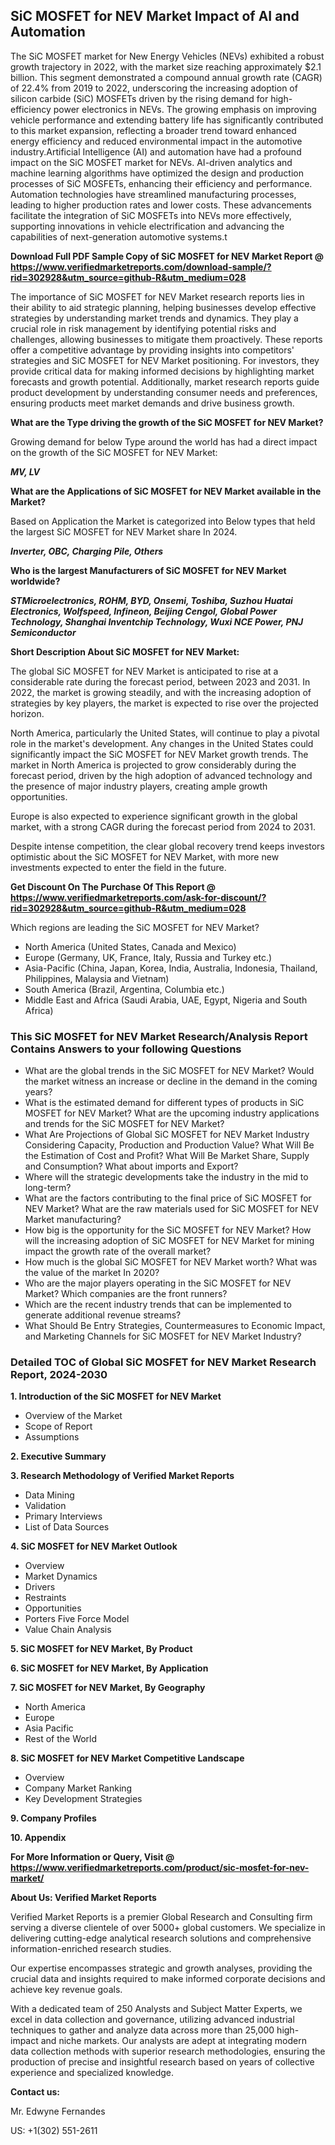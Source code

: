 <h2>SiC MOSFET for NEV Market Impact of AI and Automation</h2>The SiC MOSFET market for New Energy Vehicles (NEVs) exhibited a robust growth trajectory in 2022, with the market size reaching approximately $2.1 billion. This segment demonstrated a compound annual growth rate (CAGR) of 22.4% from 2019 to 2022, underscoring the increasing adoption of silicon carbide (SiC) MOSFETs driven by the rising demand for high-efficiency power electronics in NEVs. The growing emphasis on improving vehicle performance and extending battery life has significantly contributed to this market expansion, reflecting a broader trend toward enhanced energy efficiency and reduced environmental impact in the automotive industry.Artificial Intelligence (AI) and automation have had a profound impact on the SiC MOSFET market for NEVs. AI-driven analytics and machine learning algorithms have optimized the design and production processes of SiC MOSFETs, enhancing their efficiency and performance. Automation technologies have streamlined manufacturing processes, leading to higher production rates and lower costs. These advancements facilitate the integration of SiC MOSFETs into NEVs more effectively, supporting innovations in vehicle electrification and advancing the capabilities of next-generation automotive systems.t</p><p id="" class=""><strong>Download Full PDF Sample Copy of SiC MOSFET for NEV Market Report @ <a href="https://www.verifiedmarketreports.com/download-sample/?rid=302928&utm_source=github-R&utm_medium=028" target="_blank">https://www.verifiedmarketreports.com/download-sample/?rid=302928&utm_source=github-R&utm_medium=028</a></strong></p><p>The importance of&nbsp;SiC MOSFET for NEV Market research reports lies in their ability to aid strategic planning, helping businesses develop effective strategies by understanding market trends and dynamics. They play a crucial role in risk management by identifying potential risks and challenges, allowing businesses to mitigate them proactively. These reports offer a competitive advantage by providing insights into competitors' strategies and SiC MOSFET for NEV Market positioning. For investors, they provide critical data for making informed decisions by highlighting market forecasts and growth potential. Additionally, market research reports guide product development by understanding consumer needs and preferences, ensuring products meet market demands and drive business growth.</p><p><strong>What are the&nbsp;Type driving the growth of the SiC MOSFET for NEV Market?</strong></p><p id="" class="">Growing demand for below Type around the world has had a direct impact on the growth of the SiC MOSFET for NEV Market:</p><em><strong>MV, LV</strong></em></p><strong>What are the&nbsp;Applications&nbsp;of SiC MOSFET for NEV Market available in the Market?</strong></p><p id="" class="">Based on Application the Market is categorized into Below types that held the largest SiC MOSFET for NEV Market share In 2024.</p><em><strong>Inverter, OBC, Charging Pile, Others</strong></em></p><strong>Who is the largest Manufacturers of SiC MOSFET for NEV Market worldwide?</strong></p><p><em><strong>STMicroelectronics, ROHM, BYD, Onsemi, Toshiba, Suzhou Huatai Electronics, Wolfspeed, Infineon, Beijing Cengol, Global Power Technology, Shanghai Inventchip Technology, Wuxi NCE Power, PNJ Semiconductor</strong></em></p><p id="" class=""><strong>Short Description About SiC MOSFET for NEV Market:</strong></p><p>The global SiC MOSFET for NEV Market is anticipated to rise at a considerable rate during the forecast period, between 2023 and 2031. In 2022, the market is growing steadily, and with the increasing adoption of strategies by key players, the market is expected to rise over the projected horizon.</p><p>North America, particularly the United States, will continue to play a pivotal role in the market's development. Any changes in the United States could significantly impact the SiC MOSFET for NEV Market growth trends. The market in North America is projected to grow considerably during the forecast period, driven by the high adoption of advanced technology and the presence of major industry players, creating ample growth opportunities.</p><p>Europe is also expected to experience significant growth in the global market, with a strong CAGR during the forecast period from 2024 to 2031.</p><p>Despite intense competition, the clear global recovery trend keeps investors optimistic about the SiC MOSFET for NEV Market, with more new investments expected to enter the field in the future.</p><p id="" class=""><strong>Get Discount On The Purchase Of This Report @ <a href="https://www.verifiedmarketreports.com/ask-for-discount/?rid=302928&utm_source=github-R&utm_medium=028" target="_blank">https://www.verifiedmarketreports.com/ask-for-discount/?rid=302928&utm_source=github-R&utm_medium=028</a></strong></p>Which regions are leading the SiC MOSFET for NEV Market?</p><ul><li>North America (United States, Canada and Mexico)</li><li>Europe (Germany, UK, France, Italy, Russia and Turkey etc.)</li><li>Asia-Pacific (China, Japan, Korea, India, Australia, Indonesia, Thailand, Philippines, Malaysia and Vietnam)</li><li>South America (Brazil, Argentina, Columbia etc.)</li><li>Middle East and Africa (Saudi Arabia, UAE, Egypt, Nigeria and South Africa)</li></ul><h3 id="" class="">This SiC MOSFET for NEV Market Research/Analysis Report Contains Answers to your following Questions</h3><ul><li>What are the global trends in the SiC MOSFET for NEV Market? Would the market witness an increase or decline in the demand in the coming years?</li><li>What is the estimated demand for different types of products in SiC MOSFET for NEV Market? What are the upcoming industry applications and trends for the SiC MOSFET for NEV Market?</li><li>What Are Projections of Global SiC MOSFET for NEV Market Industry Considering Capacity, Production and Production Value? What Will Be the Estimation of Cost and Profit? What Will Be Market Share, Supply and Consumption? What about imports and Export?</li><li>Where will the strategic developments take the industry in the mid to long-term?</li><li>What are the factors contributing to the final price of SiC MOSFET for NEV Market? What are the raw materials used for SiC MOSFET for NEV Market manufacturing?</li><li>How big is the opportunity for the SiC MOSFET for NEV Market? How will the increasing adoption of SiC MOSFET for NEV Market for mining impact the growth rate of the overall market?</li><li>How much is the global SiC MOSFET for NEV Market worth? What was the value of the market In 2020?</li><li>Who are the major players operating in the SiC MOSFET for NEV Market? Which companies are the front runners?</li><li>Which are the recent industry trends that can be implemented to generate additional revenue streams?</li><li>What Should Be Entry Strategies, Countermeasures to Economic Impact, and Marketing Channels for SiC MOSFET for NEV Market Industry?</li></ul><h3 id="" class="">Detailed TOC of Global SiC MOSFET for NEV Market Research Report, 2024-2030</h3><p id="" class=""><strong>1. Introduction of the SiC MOSFET for NEV Market</strong></p><ul><li>Overview of the Market</li><li>Scope of Report</li><li>Assumptions</li></ul><p id="" class=""><strong>2. Executive Summary</strong></p><p id="" class=""><strong>3. Research Methodology of Verified Market Reports</strong></p><ul><li>Data Mining</li><li>Validation</li><li>Primary Interviews</li><li>List of Data Sources</li></ul><p id="" class=""><strong>4. SiC MOSFET for NEV Market Outlook</strong></p><ul><li>Overview</li><li>Market Dynamics</li><li>Drivers</li><li>Restraints</li><li>Opportunities</li><li>Porters Five Force Model</li><li>Value Chain Analysis</li></ul><p id="" class=""><strong>5. SiC MOSFET for NEV Market, By Product</strong></p><p id="" class=""><strong>6. SiC MOSFET for NEV Market, By Application</strong></p><p id="" class=""><strong>7. SiC MOSFET for NEV Market, By Geography</strong></p><ul><li>North America</li><li>Europe</li><li>Asia Pacific</li><li>Rest of the World</li></ul><p id="" class=""><strong>8. SiC MOSFET for NEV Market Competitive Landscape</strong></p><ul><li>Overview</li><li>Company Market Ranking</li><li>Key Development Strategies</li></ul><p id="" class=""><strong>9. Company Profiles</strong></p><p id="" class=""><strong>10. Appendix</strong></p><p id="" class=""><strong>For More Information or Query, Visit @ <a href="https://www.verifiedmarketreports.com/product/sic-mosfet-for-nev-market/" target="_blank">https://www.verifiedmarketreports.com/product/sic-mosfet-for-nev-market/</a></strong></p><p id="" class=""><strong>About Us: Verified Market Reports</strong></p><p id="" class="">Verified Market Reports is a premier Global Research and Consulting firm serving a diverse clientele of over 5000+ global customers. We specialize in delivering cutting-edge analytical research solutions and comprehensive information-enriched research studies.</p><p id="" class="">Our expertise encompasses strategic and growth analyses, providing the crucial data and insights required to make informed corporate decisions and achieve key revenue goals.</p><p id="" class="">With a dedicated team of 250 Analysts and Subject Matter Experts, we excel in data collection and governance, utilizing advanced industrial techniques to gather and analyze data across more than 25,000 high-impact and niche markets. Our analysts are adept at integrating modern data collection methods with superior research methodologies, ensuring the production of precise and insightful research based on years of collective experience and specialized knowledge.</p><p id="" class=""><strong>Contact us:</strong></p><p id="" class="">Mr. Edwyne Fernandes</p><p id="" class="">US: +1(302) 551-2611</p>